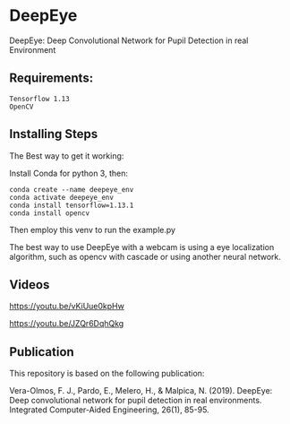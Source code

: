 # DeepEye
DeepEye: Deep Convolutional Network for Pupil Detection in real Environment

## Requirements:

    Tensorflow 1.13
    OpenCV

## Installing Steps

The Best way to get it working:

Install Conda for python 3, then:

    conda create --name deepeye_env
    conda activate deepeye_env
    conda install tensorflow=1.13.1
    conda install opencv

Then employ this venv to run the example.py 

The best way to use DeepEye with a webcam is using a eye localization algorithm, such as opencv with cascade or using another neural network. 

## Videos

https://youtu.be/vKiUue0kpHw

https://youtu.be/JZQr6DqhQkg

## Publication

This repository is based on the following publication:

Vera-Olmos, F. J., Pardo, E., Melero, H., & Malpica, N. (2019). DeepEye: Deep convolutional network for pupil detection in real environments. Integrated Computer-Aided Engineering, 26(1), 85-95.
